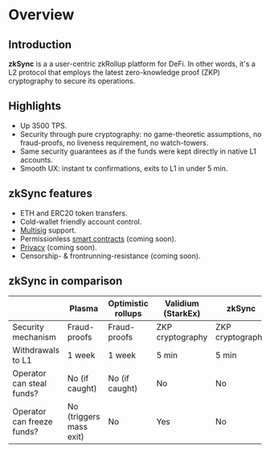 # Overview

## Introduction

**zkSync** is a a user-centric zkRollup platform for DeFi. In other words, it's a L2 protocol that employs the latest zero-knowledge proof (ZKP) cryptography to secure its operations.

## Highlights

- Up 3500 TPS.
- Security through pure cryptography: no game-theoretic assumptions, no fraud-proofs, no liveness requirement, no watch-towers.
- Same security guarantees as if the funds were kept directly in native L1 accounts.
- Smooth UX: instant tx confirmations, exits to L1 in under 5 min.

## zkSync features

- ETH and ERC20 token transfers.
- Cold-wallet friendly account control.
- [Multisig](https://tlu.tarilabs.com/cryptography/musig-schnorr-sig-scheme/The_MuSig_Schnorr_Signature_Scheme.html) support.
- Permissionless [smart contracts](/faq/sc) (coming soon).
- [Privacy](/faq/privacy) (coming soon).
- Censorship- & frontrunning-resistance (coming soon).

## zkSync in comparison

|                            	| Plasma                  	| Optimistic rollups     	| Validium (StarkEx) 	| zkSync            	|
|----------------------------	|------------------------	|-----------------------    |--------------------	|-------------------	|
| Security mechanism          	| Fraud-proofs            	| Fraud-proofs           	| ZKP cryptography   	| ZKP cryptography 	|
| Withdrawals to L1            	| 1 week                  	| 1 week                 	| 5 min               	| 5 min             	|
| Operator can steal funds?     | No (if caught)          	| No (if caught)          	| No                  	| No                	|
| Operator can freeze funds?	| No (triggers mass exit)	| No                     	| Yes                 	| No                	|

